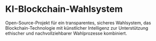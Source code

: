 # KI-Blockchain-Wahlsystem
Open-Source-Projekt für ein transparentes, sicheres Wahlsystem, das Blockchain-Technologie mit künstlicher Intelligenz zur Unterstützung ethischer und nachvollziehbarer Wahlprozesse kombiniert.
